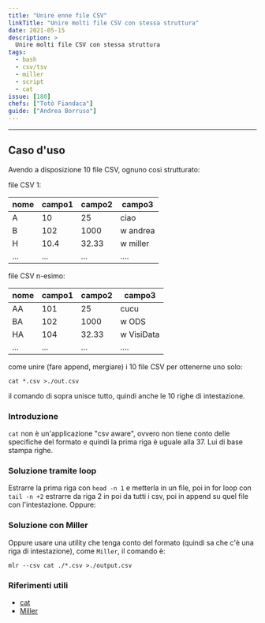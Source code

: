 ```yaml
---
title: "Unire enne file CSV"
linkTitle: "Unire molti file CSV con stessa struttura"
date: 2021-05-15
description: >
  Unire molti file CSV con stessa struttura
tags:
  - bash
  - csv/tsv
  - miller
  - script
  - cat
issue: [180]
chefs: ["Totò Fiandaca"]
guide: ["Andrea Borruso"]
---
```


---

## Caso d'uso

Avendo a disposizione 10 file CSV, ognuno cosi strutturato:

file CSV 1:

nome | campo1 | campo2 | campo3
-----|--------|--------|-------
A    | 10     | 25     | ciao
B    | 102    | 1000   | w andrea
H    | 10.4   | 32.33  | w miller
...  | ...    | ...    | ....

file CSV n-esimo:

nome | campo1 | campo2 | campo3
-----|--------|--------|-------
AA   | 101    | 25     | cucu
BA   | 102    | 1000   | w ODS
HA   | 104    | 32.33  | w VisiData
...  | ...    | ...    | ....

come unire (fare append, mergiare) i 10 file CSV per ottenerne uno solo:

```
cat *.csv >./out.csv
```

il comando di sopra unisce tutto, quindi anche le 10 righe di intestazione.

### Introduzione

`cat` non è un'applicazione "csv aware", ovvero non tiene conto delle specifiche del formato e quindi la prima riga è uguale alla 37. Lui di base stampa righe.

### Soluzione tramite loop

Estrarre la prima riga con `head -n 1` e metterla in un file, poi in for loop con `tail -n +2` estrarre da riga 2 in poi da tutti i csv, poi in append su quel file con l'intestazione. Oppure:

### Soluzione con Miller

Oppure usare una utility che tenga conto del formato (quindi sa che c'è una riga di intestazione), come `Miller`, il comando è:

```
mlr --csv cat ./*.csv >./output.csv
```

### Riferimenti utili

- [cat](https://it.wikipedia.org/wiki/Cat_(Unix))
- [Miller](https://miller.readthedocs.io/en/latest/reference-verbs/#nest)
